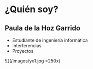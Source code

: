 # ¿Quién soy?

## Paula de la Hoz Garrido
- Estudiante de ingeniería informática
- Interferencias
- Proyectos

![](/images/yo1.jpg =250x)
